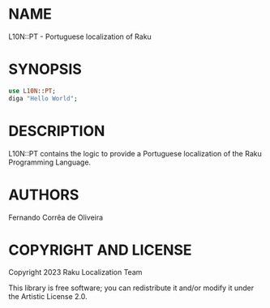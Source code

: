 NAME
====

L10N::PT - Portuguese localization of Raku

SYNOPSIS
========

```raku
use L10N::PT;
diga "Hello World";
```

DESCRIPTION
===========

L10N::PT contains the logic to provide a Portuguese localization of the Raku Programming Language.

AUTHORS
=======

Fernando Corrêa de Oliveira

COPYRIGHT AND LICENSE
=====================

Copyright 2023 Raku Localization Team

This library is free software; you can redistribute it and/or modify it under the Artistic License 2.0.

